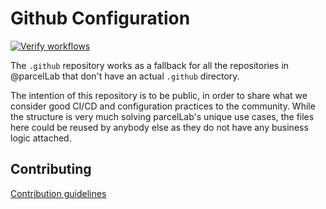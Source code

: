 # Github Configuration

[![Verify workflows](https://github.com/parcelLab/.github/actions/workflows/ci.verify-workflows.yaml/badge.svg)](https://github.com/parcelLab/.github/actions/workflows/ci.verify-workflows.yaml)

The `.github` repository works as a fallback for all the repositories in @parcelLab
that don't have an actual `.github` directory.

The intention of this repository is to be public, in order to share what we consider
good CI/CD and configuration practices to the community. While the structure is very
much solving parcelLab's unique use cases, the files here could be reused by anybody
else as they do not have any business logic attached.

## Contributing

[Contribution guidelines](CONTRIBUTING.md)
